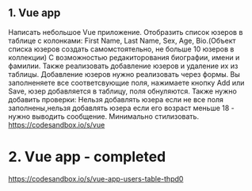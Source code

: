 ## 1. Vue app

Написать небольшое Vue приложение. Отобразить список юзеров в таблице с колонками: First Name, Last Name, Sex, Age, Bio.(Объект списка юзеров создать самомстоятельно, не больше 10 юзеров в коллекции) С возможностью редакиторования биографии, имени и фамилии. Также реализовать добавление юзеров и удаление их из таблицы. Добавление юзеров нужно реализовать через формы. Вы заполненяете все соответсвующие поля, нажимаете кнопку Add или Save, юзер добавляется в таблицу, поля обнуляются. Также нужно добавить проверки: Нельзя добавлять юзера если не все поля заполнены,нельзя добавлять юзера если его возраст меньше 18 - нужно выводить сообщение. Минимально стилизовать. https://codesandbox.io/s/vue

# 2. Vue app - completed

https://codesandbox.io/s/vue-app-users-table-thpd0
